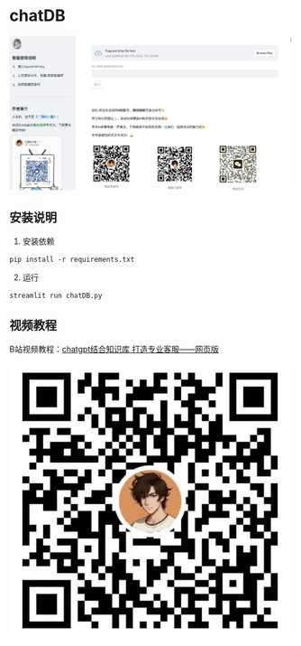 # chatDB

![girl](./image/jiemian.png)

## 安装说明

1. 安装依赖
```commandline
pip install -r requirements.txt
```

2. 运行
```commandline
streamlit run chatDB.py
```

## 视频教程
B站视频教程：[chatgpt结合知识库 打造专业客服——网页版](https://www.bilibili.com/video/BV12u4y1X7Rg)

![视频号](./image/shipinhao.jpg )

